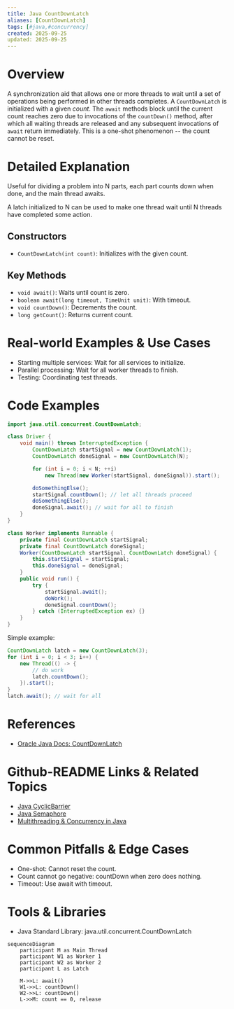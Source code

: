 ```yaml
---
title: Java CountDownLatch
aliases: [CountDownLatch]
tags: [#java,#concurrency]
created: 2025-09-25
updated: 2025-09-25
---
```


# Overview

A synchronization aid that allows one or more threads to wait until a set of operations being performed in other threads completes. A `CountDownLatch` is initialized with a given *count*. The `await` methods block until the current count reaches zero due to invocations of the `countDown()` method, after which all waiting threads are released and any subsequent invocations of `await` return immediately. This is a one-shot phenomenon -- the count cannot be reset.

# Detailed Explanation

Useful for dividing a problem into N parts, each part counts down when done, and the main thread awaits.

A latch initialized to N can be used to make one thread wait until N threads have completed some action.

## Constructors

- `CountDownLatch(int count)`: Initializes with the given count.

## Key Methods

- `void await()`: Waits until count is zero.
- `boolean await(long timeout, TimeUnit unit)`: With timeout.
- `void countDown()`: Decrements the count.
- `long getCount()`: Returns current count.

# Real-world Examples & Use Cases

- Starting multiple services: Wait for all services to initialize.
- Parallel processing: Wait for all worker threads to finish.
- Testing: Coordinating test threads.

# Code Examples

```java
import java.util.concurrent.CountDownLatch;

class Driver {
    void main() throws InterruptedException {
        CountDownLatch startSignal = new CountDownLatch(1);
        CountDownLatch doneSignal = new CountDownLatch(N);

        for (int i = 0; i < N; ++i)
            new Thread(new Worker(startSignal, doneSignal)).start();

        doSomethingElse();
        startSignal.countDown(); // let all threads proceed
        doSomethingElse();
        doneSignal.await(); // wait for all to finish
    }
}

class Worker implements Runnable {
    private final CountDownLatch startSignal;
    private final CountDownLatch doneSignal;
    Worker(CountDownLatch startSignal, CountDownLatch doneSignal) {
        this.startSignal = startSignal;
        this.doneSignal = doneSignal;
    }
    public void run() {
        try {
            startSignal.await();
            doWork();
            doneSignal.countDown();
        } catch (InterruptedException ex) {}
    }
}
```

Simple example:

```java
CountDownLatch latch = new CountDownLatch(3);
for (int i = 0; i < 3; i++) {
    new Thread(() -> {
        // do work
        latch.countDown();
    }).start();
}
latch.await(); // wait for all
```

# References

- [Oracle Java Docs: CountDownLatch](https://docs.oracle.com/javase/8/docs/api/java/util/concurrent/CountDownLatch.html)

# Github-README Links & Related Topics

- [Java CyclicBarrier](java-cyclicbarrier/)
- [Java Semaphore](java-semaphore/)
- [Multithreading & Concurrency in Java](multithreading-and-concurrency-in-java/)

# Common Pitfalls & Edge Cases

- One-shot: Cannot reset the count.
- Count cannot go negative: countDown when zero does nothing.
- Timeout: Use await with timeout.

# Tools & Libraries

- Java Standard Library: java.util.concurrent.CountDownLatch

```mermaid
sequenceDiagram
    participant M as Main Thread
    participant W1 as Worker 1
    participant W2 as Worker 2
    participant L as Latch

    M->>L: await()
    W1->>L: countDown()
    W2->>L: countDown()
    L->>M: count == 0, release
```